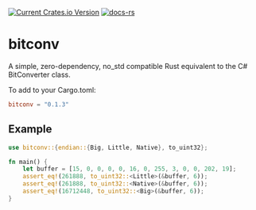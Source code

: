 [![Current Crates.io Version](https://img.shields.io/crates/v/bitconv.svg)](https://crates.io/crates/bitconv)
[![docs-rs](https://docs.rs/bitconv/badge.svg)](https://docs.rs/bitconv)

# bitconv

A simple, zero-dependency, no_std compatible Rust equivalent to the C# BitConverter class.

To add to your Cargo.toml:
```toml
bitconv = "0.1.3"
```

## Example
```rust
use bitconv::{endian::{Big, Little, Native}, to_uint32};

fn main() {
    let buffer = [15, 0, 0, 0, 0, 16, 0, 255, 3, 0, 0, 202, 19];
    assert_eq!(261888, to_uint32::<Little>(&buffer, 6));
    assert_eq!(261888, to_uint32::<Native>(&buffer, 6));
    assert_eq!(16712448, to_uint32::<Big>(&buffer, 6));
}
```
